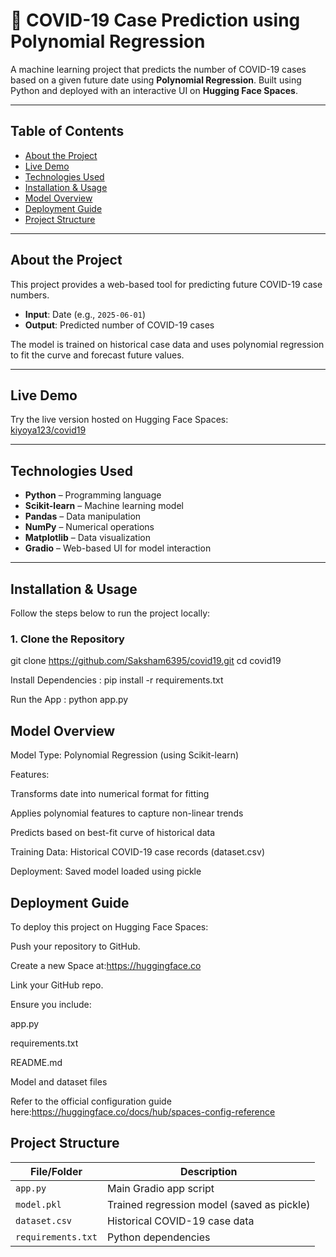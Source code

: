 # 🦠 COVID-19 Case Prediction using Polynomial Regression

A machine learning project that predicts the number of COVID-19 cases based on a given future date using **Polynomial Regression**. Built using Python and deployed with an interactive UI on **Hugging Face Spaces**.

---

## Table of Contents

- [About the Project](#-about-the-project)  
- [Live Demo](#-live-demo)  
- [Technologies Used](#-technologies-used)  
- [Installation & Usage](#-installation--usage)  
- [Model Overview](#-model-overview)  
- [Deployment Guide](#-deployment-guide)  
- [Project Structure](#-project-structure)  
 

---

##  About the Project

This project provides a web-based tool for predicting future COVID-19 case numbers.

- **Input**: Date (e.g., `2025-06-01`)
- **Output**: Predicted number of COVID-19 cases

The model is trained on historical case data and uses polynomial regression to fit the curve and forecast future values.

---

##  Live Demo

Try the live version hosted on Hugging Face Spaces:  
[kiyoya123/covid19](https://huggingface.co/spaces/kiyoya123/covid19)

---

## Technologies Used

- **Python** – Programming language  
- **Scikit-learn** – Machine learning model  
- **Pandas** – Data manipulation  
- **NumPy** – Numerical operations  
- **Matplotlib** – Data visualization  
- **Gradio** – Web-based UI for model interaction  

---

## Installation & Usage

Follow the steps below to run the project locally:

### 1. Clone the Repository
git clone https://github.com/Saksham6395/covid19.git
cd covid19

 Install Dependencies : pip install -r requirements.txt

 Run the App  : python app.py

## Model Overview
Model Type: Polynomial Regression (using Scikit-learn)

Features:

Transforms date into numerical format for fitting

Applies polynomial features to capture non-linear trends

Predicts based on best-fit curve of historical data

Training Data: Historical COVID-19 case records (dataset.csv)

Deployment: Saved model loaded using pickle


## Deployment Guide
To deploy this project on Hugging Face Spaces:

Push your repository to GitHub.

Create a new Space at:https://huggingface.co

Link your GitHub repo.

Ensure you include:

app.py

requirements.txt

README.md

Model and dataset files

Refer to the official configuration guide here:https://huggingface.co/docs/hub/spaces-config-reference


##  Project Structure

| File/Folder       | Description                               |
|-------------------|-------------------------------------------|
| `app.py`          | Main Gradio app script                    |
| `model.pkl`       | Trained regression model (saved as pickle)|
| `dataset.csv`     | Historical COVID-19 case data             |
| `requirements.txt`| Python dependencies                       |


